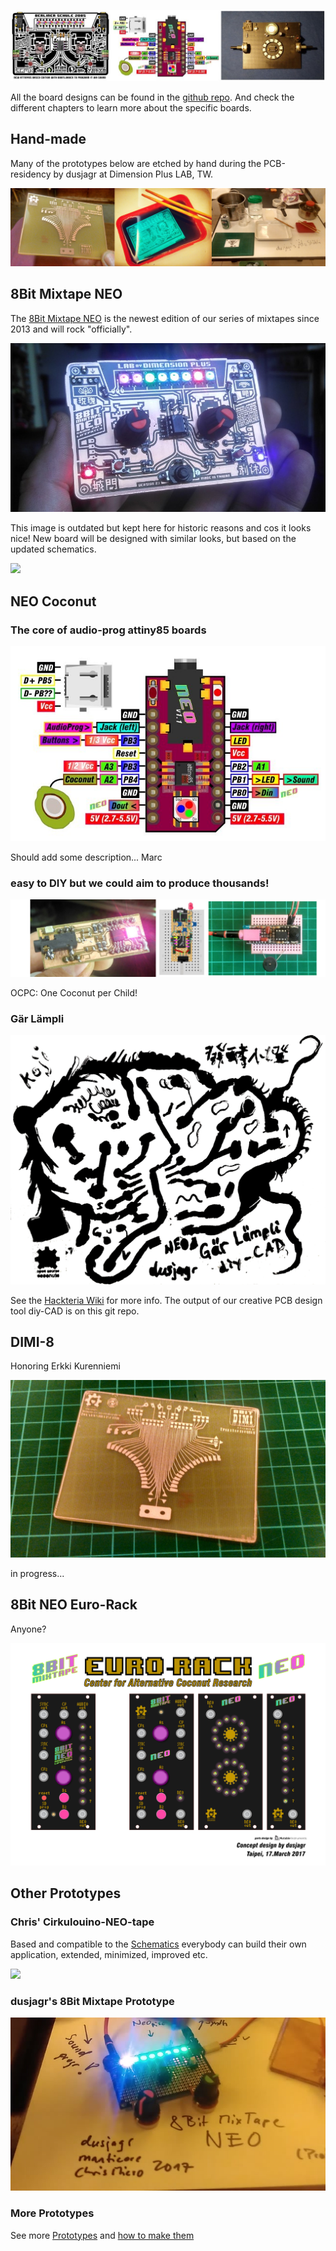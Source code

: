 ![](images/boards/Collage_boards.jpg)

All the board designs can be found in the [github repo](https://github.com/8BitMixtape/8Bit-Mixtape-NEO/tree/master/boards). And check the different chapters to learn more about the specific boards.

## Hand-made

Many of the prototypes below are etched by hand during the PCB-residency by dusjagr at Dimension Plus LAB, TW.

![](images/boards/making_of_etchedBoards.jpg)

## 8Bit Mixtape NEO

The [8Bit Mixtape NEO](2_1-8Bit-Mixtape-NEO.md) is the newest edition of our series of mixtapes since 2013 and will rock "officially". 

![](images/mixtape_LabDPlus_03.jpg)

This image is outdated but kept here for historic reasons and cos it looks nice! New board will be designed with similar looks, but based on the updated schematics.

![](https://github.com/8BitMixtape/8bitMixTape-SoundProg2085/raw/master/boards/images_schematics/85SoundProg_MixTape_V03-NEO_RedChicken.jpg)

## NEO Coconut

### The core of audio-prog attiny85 boards
![](images/boards/NEO-Prog-Coconut_micro.jpg)

Should add some description... Marc

### easy to DIY but we could aim to produce thousands!

![](images/boards/SelfMade_NEO-Coconnuts.png)

OCPC: One Coconut per Child!

### Gär Lämpli

![](images/boards/dusjagrs_garlampli_blacked.jpg)

See the [Hackteria Wiki](http://wlu18www30.webland.ch/wiki/G%C3%A4r_L%C3%A4mpli) for more info. The output of our creative PCB design tool diy-CAD is on this git repo.

## DIMI-8

Honoring Erkki Kurenniemi

![](images/boards/IMG_20170317_045715.jpg)

in progress...

## 8Bit NEO Euro-Rack

Anyone?

![](images/Euro-Rack/8Bit-NEO_EuroRack_designDraft_01.png)

## Other Prototypes

### Chris' Cirkulouino-NEO-tape

Based and compatible to the [Schematics](https://github.com/8BitMixtape/8Bit-Mixtape-NEO/wiki/3_2-Schematics-Discussion) everybody can build their own application, extended, minimized, improved etc.

![](https://github.com/8BitMixtape/8bitMixTape-SoundProg2085/raw/master/boards/images_schematics/8BitMixTapeClone.PNG)

### dusjagr's 8Bit Mixtape Prototype

![](images/boards/Tokyo_prototype_overview.jpg)

### More Prototypes

See more [Prototypes](https://github.com/8BitMixtape/8Bit-Mixtape-NEO/wiki/2_3-Protoypes) and [how to make them](https://github.com/8BitMixtape/8Bit-Mixtape-NEO/wiki/4_7-MYOB---Make-Your-Own-Board)